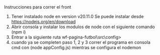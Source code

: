 Instrucciones para correr el front 

1. Tener instalado node en version v20.11.0 Se puede instalar desde https://nodejs.org/en/download
2. Abrir consola y instalar los modulos de node con el siguiente comando (npm i)
3. Entrar a la siguiente ruta wf-pagina-futbol\src\config>
4. cuando ya se completen paso 1, 2 y 3 correr el programa en consola cmd con (node appConfig.js) mientras se configura el nodemon
